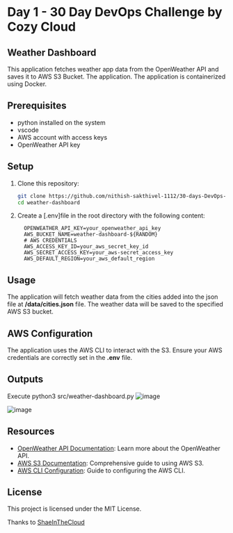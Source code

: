 # Day 1 - 30 Day DevOps Challenge by Cozy Cloud

## Weather Dashboard

This application fetches weather app data from the OpenWeather API and saves it to AWS S3 Bucket. The application. The application is containerized using Docker.

## Prerequisites
- python installed on the system
- vscode
- AWS account with access keys
- OpenWeather API key

## Setup

1. Clone this repository:
    ```sh
    git clone https://github.com/nithish-sakthivel-1112/30-days-DevOps-Challenge.git
    cd weather-dashboard
    ```

2. Create a [.env]file in the root directory with the following content:

    ```properties
      OPENWEATHER_API_KEY=your_openweather_api_key
      AWS_BUCKET_NAME=weather-dashboard-${RANDOM}
      # AWS CREDENTIALS
      AWS_ACCESS_KEY_ID=your_aws_secret_key_id
      AWS_SECRET_ACCESS_KEY=your_aws-secret_access_key
      AWS_DEFAULT_REGION=your_aws_default_region
    ```


## Usage 

The application will fetch weather data from the cities added into the json file at **/data/cities.json** file. The weather data will be saved to the specified AWS S3 bucket.

## AWS Configuration

The application uses the AWS CLI to interact with the S3. Ensure your AWS credentials are correctly set in the **.env** file.

## Outputs
Execute python3 src/weather-dashboard.py
![image](https://github.com/user-attachments/assets/5d5cd88c-464f-4359-88c3-fd73b9372f96)

![image](https://github.com/user-attachments/assets/6c37a3a8-22a2-4537-ae7d-7994999cc0ca)


## Resources
- [OpenWeather API Documentation](https://openweathermap.org/api): Learn more about the OpenWeather API.
- [AWS S3 Documentation](https://docs.aws.amazon.com/s3/index.html): Comprehensive guide to using AWS S3.
- [AWS CLI Configuration](https://docs.aws.amazon.com/cli/latest/userguide/cli-configure-files.html): Guide to configuring the AWS CLI.

## License 

This project is licensed under the MIT License.


Thanks to <a id='ShaeInTheCloud' href="https://github.com/ShaeInTheCloud">ShaeInTheCloud</a>
